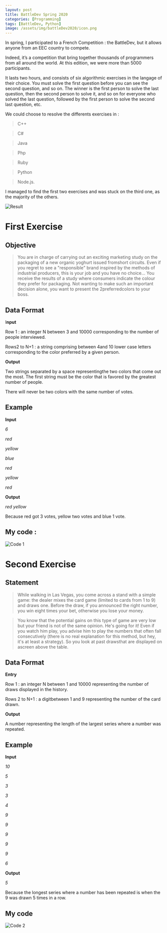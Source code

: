 ```yaml
---
layout: post
title: BattleDev Spring 2020
categories: [Programming]
tags: [BattleDev, Python]
image: /assets/img/battleDev2020/icon.png
---
```


In spring, I participated to a French Competition : the BattleDev, but it allows anyone from an EEC country to compete. 

Indeed, it’s a competition that bring together  thousands of programmers from all around the world.  At this edition, we were more than 5000 participants.

It lasts two hours, and consists of six algorithmic exercises in the langage of their choice. You must solve the first question before you can see the second question, and so on. The winner is the first person to solve the last question, then the second person to solve it, and so on for everyone who solved the last question, followed by the first person to solve the second last question, etc.

We could choose to resolve the differents exercises in :

> C++

> C#

> Java

> Php

> Ruby

> Python

> Node.js.

I managed to find the first two exercises and was stuck on the third one, as the majority of the others.

![Result](/assets/img/battleDev2020/result.png)

# First Exercise

## Objective

> You are in charge of carrying out an exciting marketing study on the packaging of a new organic yoghurt issued fromshort circuits. Even if you regret to see a "responsible" brand inspired by the methods of industrial producers, this is your job and you have no choice... You receive the results of a study where consumers indicate the colour they prefer for packaging. Not wanting to make such an important decision alone, you want to present the 2preferredcolors to your boss.

## Data Format

I**nput** 

Row 1 : an integer N between 3 and 10000 corresponding to the number of people interviewed. 

Rows2 to N+1 : a string comprising between 4and 10 lower case letters corresponding to the color preferred by a given person.

**Output**

Two strings separated by a space representingthe two colors that come out the most. The first string must be the color that is favored by the greatest number of people.

There will never be two colors with the same number of votes.

## Example

**Input**

*6*

*red*

*yellow*

*blue*

*red*

*yellow*

*red*

**Output**

*red yellow*

Because red got 3 votes, yellow two votes and blue 1 vote.

## My code :

![Code 1](/assets/img/battleDev2020/code_1.png)

# Second Exercise

## Statement

> While walking in Las Vegas, you come across a stand with a simple game: the dealer mixes the card game (limited to cards from 1 to 9) and draws one. Before the draw, if you announced the right number, you win eight times your bet, otherwise you lose your money.

> You know that the potential gains on this type of game are very low but your friend is not of the same opinion. He's going for it! Even if you watch him play, you advise him to play the numbers that often fall consecutively (there is no real explanation for this method, but hey, it's at least a strategy). So you look at past drawsthat are displayed on ascreen above the table.

## Data Format

**Entry**

Row 1 : an integer N between 1 and 10000 representing the number of draws displayed in the history.

Rows 2 to N+1 : a digitbetween 1 and 9 representing the number of the card drawn.

**Output** 

A number representing the length of the largest series where a number was repeated.

## Example

**Input**

*10*

*5*

*3*

*3*

*4*

*9*

*9*

*9*

*9*

*9*

*6*

**Output**

*5*

Because the longest series where a number has been repeated is when the 9 was drawn 5 times in a row.

## My code

![Code 2](/assets/img/battleDev2020/code_2.png)
